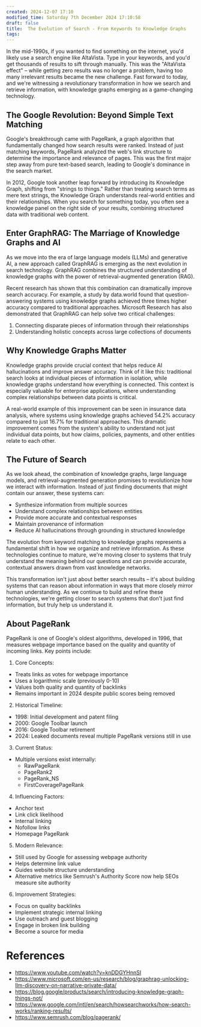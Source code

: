 ```yaml
---
created: 2024-12-07 17:10
modified_time: Saturday 7th December 2024 17:10:58
draft: false
title:  The Evolution of Search - From Keywords to Knowledge Graphs
tags:  
---
```

In the mid-1990s, if you wanted to find something on the internet, you'd likely use a search engine like AltaVista. Type in your keywords, and you'd get thousands of results to sift through manually. This was the "AltaVista effect" – while getting zero results was no longer a problem, having too many irrelevant results became the new challenge. Fast forward to today, and we're witnessing a revolutionary transformation in how we search and retrieve information, with knowledge graphs emerging as a game-changing technology.

## The Google Revolution: Beyond Simple Text Matching

Google's breakthrough came with PageRank, a graph algorithm that fundamentally changed how search results were ranked. Instead of just matching keywords, PageRank analyzed the web's link structure to determine the importance and relevance of pages. This was the first major step away from pure text-based search, leading to Google's dominance in the search market.

In 2012, Google took another leap forward by introducing its Knowledge Graph, shifting from "strings to things." Rather than treating search terms as mere text strings, the Knowledge Graph understands real-world entities and their relationships. When you search for something today, you often see a knowledge panel on the right side of your results, combining structured data with traditional web content.

## Enter GraphRAG: The Marriage of Knowledge Graphs and AI

As we move into the era of large language models (LLMs) and generative AI, a new approach called GraphRAG is emerging as the next evolution in search technology. GraphRAG combines the structured understanding of knowledge graphs with the power of retrieval-augmented generation (RAG).

Recent research has shown that this combination can dramatically improve search accuracy. For example, a study by data.world found that question-answering systems using knowledge graphs achieved three times higher accuracy compared to traditional approaches. Microsoft Research has also demonstrated that GraphRAG can help solve two critical challenges:

1. Connecting disparate pieces of information through their relationships
2. Understanding holistic concepts across large collections of documents

## Why Knowledge Graphs Matter

Knowledge graphs provide crucial context that helps reduce AI hallucinations and improve answer accuracy. Think of it like this: traditional search looks at individual pieces of information in isolation, while knowledge graphs understand how everything is connected. This context is especially valuable for enterprise applications, where understanding complex relationships between data points is critical.

A real-world example of this improvement can be seen in insurance data analysis, where systems using knowledge graphs achieved 54.2% accuracy compared to just 16.7% for traditional approaches. This dramatic improvement comes from the system's ability to understand not just individual data points, but how claims, policies, payments, and other entities relate to each other.

## The Future of Search

As we look ahead, the combination of knowledge graphs, large language models, and retrieval-augmented generation promises to revolutionize how we interact with information. Instead of just finding documents that might contain our answer, these systems can:

- Synthesize information from multiple sources
- Understand complex relationships between entities
- Provide more accurate and contextual responses
- Maintain provenance of information
- Reduce AI hallucinations through grounding in structured knowledge

The evolution from keyword matching to knowledge graphs represents a fundamental shift in how we organize and retrieve information. As these technologies continue to mature, we're moving closer to systems that truly understand the meaning behind our questions and can provide accurate, contextual answers drawn from vast knowledge networks.

This transformation isn't just about better search results – it's about building systems that can reason about information in ways that more closely mirror human understanding. As we continue to build and refine these technologies, we're getting closer to search systems that don't just find information, but truly help us understand it.
## About PageRank
PageRank is one of Google's oldest algorithms, developed in 1996, that measures webpage importance based on the quality and quantity of incoming links. Key points include:

1. Core Concepts:

- Treats links as votes for webpage importance
- Uses a logarithmic scale (previously 0-10)
- Values both quality and quantity of backlinks
- Remains important in 2024 despite public scores being removed

2. Historical Timeline:

- 1998: Initial development and patent filing
- 2000: Google Toolbar launch
- 2016: Google Toolbar retirement
- 2024: Leaked documents reveal multiple PageRank versions still in use

3. Current Status:

- Multiple versions exist internally:
    - RawPageRank
    - PageRank2
    - PageRank_NS
    - FirstCoveragePageRank

4. Influencing Factors:

- Anchor text
- Link click likelihood
- Internal linking
- Nofollow links
- Homepage PageRank

5. Modern Relevance:

- Still used by Google for assessing webpage authority
- Helps determine link value
- Guides website structure understanding
- Alternative metrics like Semrush's Authority Score now help SEOs measure site authority

6. Improvement Strategies:

- Focus on quality backlinks
- Implement strategic internal linking
- Use outreach and guest blogging
- Engage in broken link building
- Become a source for media

# References
- https://www.youtube.com/watch?v=knDDGYHnnSI
- https://www.microsoft.com/en-us/research/blog/graphrag-unlocking-llm-discovery-on-narrative-private-data/
- https://blog.google/products/search/introducing-knowledge-graph-things-not/
- https://www.google.com/intl/en/search/howsearchworks/how-search-works/ranking-results/
- https://www.semrush.com/blog/pagerank/
